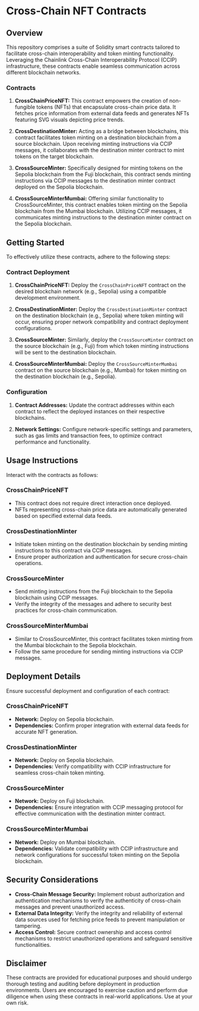 # Cross-Chain NFT Contracts

## Overview
This repository comprises a suite of Solidity smart contracts tailored to facilitate cross-chain interoperability and token minting functionality. Leveraging the Chainlink Cross-Chain Interoperability Protocol (CCIP) infrastructure, these contracts enable seamless communication across different blockchain networks.

### Contracts
1. **CrossChainPriceNFT:** This contract empowers the creation of non-fungible tokens (NFTs) that encapsulate cross-chain price data. It fetches price information from external data feeds and generates NFTs featuring SVG visuals depicting price trends.

2. **CrossDestinationMinter:** Acting as a bridge between blockchains, this contract facilitates token minting on a destination blockchain from a source blockchain. Upon receiving minting instructions via CCIP messages, it collaborates with the destination minter contract to mint tokens on the target blockchain.

3. **CrossSourceMinter:** Specifically designed for minting tokens on the Sepolia blockchain from the Fuji blockchain, this contract sends minting instructions via CCIP messages to the destination minter contract deployed on the Sepolia blockchain.

4. **CrossSourceMinterMumbai:** Offering similar functionality to CrossSourceMinter, this contract enables token minting on the Sepolia blockchain from the Mumbai blockchain. Utilizing CCIP messages, it communicates minting instructions to the destination minter contract on the Sepolia blockchain.

## Getting Started
To effectively utilize these contracts, adhere to the following steps:

### Contract Deployment
1. **CrossChainPriceNFT:** Deploy the `CrossChainPriceNFT` contract on the desired blockchain network (e.g., Sepolia) using a compatible development environment.
   
2. **CrossDestinationMinter:** Deploy the `CrossDestinationMinter` contract on the destination blockchain (e.g., Sepolia) where token minting will occur, ensuring proper network compatibility and contract deployment configurations.

3. **CrossSourceMinter:** Similarly, deploy the `CrossSourceMinter` contract on the source blockchain (e.g., Fuji) from which token minting instructions will be sent to the destination blockchain.

4. **CrossSourceMinterMumbai:** Deploy the `CrossSourceMinterMumbai` contract on the source blockchain (e.g., Mumbai) for token minting on the destination blockchain (e.g., Sepolia).

### Configuration
1. **Contract Addresses:** Update the contract addresses within each contract to reflect the deployed instances on their respective blockchains.

2. **Network Settings:** Configure network-specific settings and parameters, such as gas limits and transaction fees, to optimize contract performance and functionality.

## Usage Instructions
Interact with the contracts as follows:

### CrossChainPriceNFT
- This contract does not require direct interaction once deployed.
- NFTs representing cross-chain price data are automatically generated based on specified external data feeds.
  
### CrossDestinationMinter
- Initiate token minting on the destination blockchain by sending minting instructions to this contract via CCIP messages.
- Ensure proper authorization and authentication for secure cross-chain operations.

### CrossSourceMinter
- Send minting instructions from the Fuji blockchain to the Sepolia blockchain using CCIP messages.
- Verify the integrity of the messages and adhere to security best practices for cross-chain communication.

### CrossSourceMinterMumbai
- Similar to CrossSourceMinter, this contract facilitates token minting from the Mumbai blockchain to the Sepolia blockchain.
- Follow the same procedure for sending minting instructions via CCIP messages.

## Deployment Details
Ensure successful deployment and configuration of each contract:

### CrossChainPriceNFT
- **Network:** Deploy on Sepolia blockchain.
- **Dependencies:** Confirm proper integration with external data feeds for accurate NFT generation.

### CrossDestinationMinter
- **Network:** Deploy on Sepolia blockchain.
- **Dependencies:** Verify compatibility with CCIP infrastructure for seamless cross-chain token minting.

### CrossSourceMinter
- **Network:** Deploy on Fuji blockchain.
- **Dependencies:** Ensure integration with CCIP messaging protocol for effective communication with the destination minter contract.

### CrossSourceMinterMumbai
- **Network:** Deploy on Mumbai blockchain.
- **Dependencies:** Validate compatibility with CCIP infrastructure and network configurations for successful token minting on the Sepolia blockchain.

## Security Considerations
- **Cross-Chain Message Security:** Implement robust authorization and authentication mechanisms to verify the authenticity of cross-chain messages and prevent unauthorized access.
- **External Data Integrity:** Verify the integrity and reliability of external data sources used for fetching price feeds to prevent manipulation or tampering.
- **Access Control:** Secure contract ownership and access control mechanisms to restrict unauthorized operations and safeguard sensitive functionalities.

## Disclaimer
These contracts are provided for educational purposes and should undergo thorough testing and auditing before deployment in production environments. Users are encouraged to exercise caution and perform due diligence when using these contracts in real-world applications. Use at your own risk.
